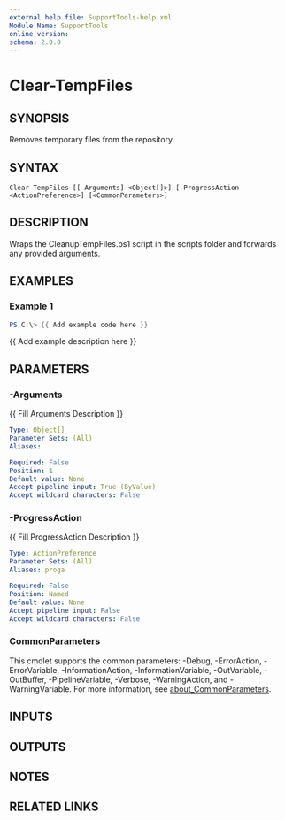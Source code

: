 ```yaml
---
external help file: SupportTools-help.xml
Module Name: SupportTools
online version:
schema: 2.0.0
---
```


# Clear-TempFiles

## SYNOPSIS
Removes temporary files from the repository.

## SYNTAX

```
Clear-TempFiles [[-Arguments] <Object[]>] [-ProgressAction <ActionPreference>] [<CommonParameters>]
```

## DESCRIPTION
Wraps the CleanupTempFiles.ps1 script in the scripts folder and forwards any provided arguments.

## EXAMPLES

### Example 1
```powershell
PS C:\> {{ Add example code here }}
```

{{ Add example description here }}

## PARAMETERS

### -Arguments
{{ Fill Arguments Description }}

```yaml
Type: Object[]
Parameter Sets: (All)
Aliases:

Required: False
Position: 1
Default value: None
Accept pipeline input: True (ByValue)
Accept wildcard characters: False
```

### -ProgressAction
{{ Fill ProgressAction Description }}

```yaml
Type: ActionPreference
Parameter Sets: (All)
Aliases: proga

Required: False
Position: Named
Default value: None
Accept pipeline input: False
Accept wildcard characters: False
```

### CommonParameters
This cmdlet supports the common parameters: -Debug, -ErrorAction, -ErrorVariable, -InformationAction, -InformationVariable, -OutVariable, -OutBuffer, -PipelineVariable, -Verbose, -WarningAction, and -WarningVariable. For more information, see [about_CommonParameters](http://go.microsoft.com/fwlink/?LinkID=113216).

## INPUTS

## OUTPUTS

## NOTES

## RELATED LINKS
